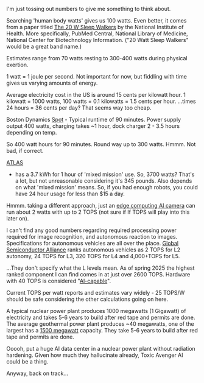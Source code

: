 ﻿---
layout: post
author: Shane Skiles
tags: [napkin, thoughts]
---

I'm just tossing out numbers to give me something to think about.

Searching 'human body watts' gives us 100 watts. Even better, it comes from a paper
titled <a href="">The 20 W Sleep Walkers</a> by the National Institute of Health.
More specifically, PubMed Central, National Library of Medicine, 
National Center for Biotechnology Information. ("20 Watt Sleep Walkers" 
would be a great band name.)

Estimates range from 70 watts resting to 300-400 watts during physical exertion.

1 watt = 1 joule per second. Not important for now, but fiddling with time
gives us varying amounts of energy.

Average electricity cost in the US is around 15 cents per kilowatt hour.
1 kilowatt = 1000 watts, 100 watts = 0.1 kilowatts = 1.5 cents per hour.
...times 24 hours = 36 cents per day? That seems way too cheap.

Boston Dynamics <a href="https://support.bostondynamics.com/s/article/Spot-Specifications-49916">
Spot</a> - Typical runtime of 90 minutes. Power supply output 400 watts, 
charging takes ~1 hour, dock charger 2 - 3.5 hours depending on temp.

So 400 watt hours for 90 minutes. Round way up to 300 watts. Hmmm. Not bad, if correct.

<a href="https://www.techbriefs.com/component/content/article/31078-darpa-80-99s-upgraded-atlas-robot-h">ATLAS</a>
- has a 3.7 kWh for 1 hour of 'mixed mission' use.
So, 3700 watts? That's a lot, but not unreasonable considering it's 345 pounds.
Also depends on what 'mixed mission' means.
So, if you had enough robots, you could have 24 hour usage for less than $15 a day.

Hmmm. taking a different approach, just an 
<a href="https://www.ti.com/lit/wp/sprad74/sprad74.pdf?ts=1744778258451">edge 
computing AI camera</a> can run about 2 watts with up to 2 TOPS (not sure if 
If TOPS will play into this later on).

I can't find any good numbers regarding required processing power required for 
image recognition, and autonomous reaction to images. Specifications for autonomous
vehicles are all over the place. 
<a href="https://www.gsaglobal.org/forums/edge-ai-computing-advancements-driving-autonomous-vehicle-potential/">
Global Semiconductor Alliance</a> ranks autonomous vehicles as 
2 TOPS for L2 autonomy, 24 TOPS for L3, 320 TOPS for L4 and 4,000+TOPS for L5. 

...They don't specify what the L levels mean. As of spring 2025 the highest ranked
component I can find comes in at just over 2600 TOPS. Hardware with 40 TOPS is 
considered 
"<a href="https://laptopmedia.com/ai-hardware-performance-rankings/">AI-capable</a>".

Current TOPS per watt reports and estimates vary widely - 25 TOPS/W should be safe 
considering the other calculations going on here.

A typical nuclear power plant produces 1000 megawatts (1 Gigawatt) of electricity and 
takes 5-6 years to build after red tape and permits are done.
The average geothermal power plant produces ~40 megawatts, one of the largest has a
<a href="https://en.wikipedia.org/wiki/List_of_geothermal_power_stations">1500 megawatt</a>
 capacity. They take 5-6 years to build after red tape and permits are done.

 Ooooh, put a huge AI data center in a nuclear power plant without radiation hardening.
 Given how much they hallucinate already, Toxic Avenger AI could be a thing.

 Anyway, back on track...